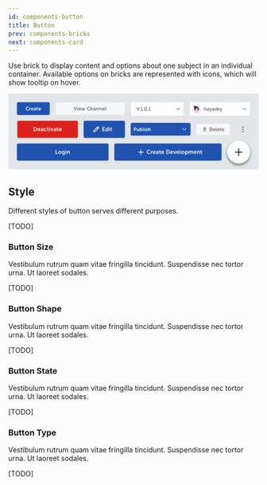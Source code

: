 ```yaml
---
id: components-button
title: Button
prev: components-bricks
next: components-card
---
```


<text-primary>

Use brick to display content and options about one subject in an individual container. Available options on bricks are represented with icons, which will show tooltip on hover.

</text-primary>

![button/img-1](../../assets/images/design/components/button/img-1.png)

## Style

Different styles of button serves different purposes.

[TODO]

### Button Size

Vestibulum rutrum quam vitae fringilla tincidunt. Suspendisse nec tortor urna. Ut laoreet sodales.

[TODO]

### Button Shape

Vestibulum rutrum quam vitae fringilla tincidunt. Suspendisse nec tortor urna. Ut laoreet sodales.

[TODO]

### Button State

Vestibulum rutrum quam vitae fringilla tincidunt. Suspendisse nec tortor urna. Ut laoreet sodales.

[TODO]

### Button Type

Vestibulum rutrum quam vitae fringilla tincidunt. Suspendisse nec tortor urna. Ut laoreet sodales.

[TODO]
